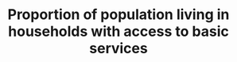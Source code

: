 ---
data_non_statistical: true
goal_meta_link: http://unstats.un.org/sdgs/files/metadata-compilation/Metadata-Goal-1.pdf
graph: null
graph_title: Proportion of population living in households with access to basic services
graph_type: null
has_metadata: false
indicator: 1.4.1
indicator_name: Proportion of population living in households with access to basic
  services
indicator_sort_order: 01-04-01
indicator_variable: null
layout: indicator
permalink: /1-4-1/
published: true
reporting_status: notstarted
sdg_goal: 1
source_active_1: true
source_notes_1: null
source_title_1: null
target: By 2030, ensure that all men and women, in particular the poor and the vulnerable,
  have equal rights to economic resources, as well as access to basic services, ownership
  and control over land and other forms of property, inheritance, natural resources,
  appropriate new technology and financial services, including microfinance.
target_id: '1.4'
title: Proportion of population living in households with access to basic services
un_custodial_agency: 'UN Habitat (Partnering Agencies: UNEP, ITU, UPU)'
un_designated_tier: '3'
variable_description: null
variable_notes: null
---